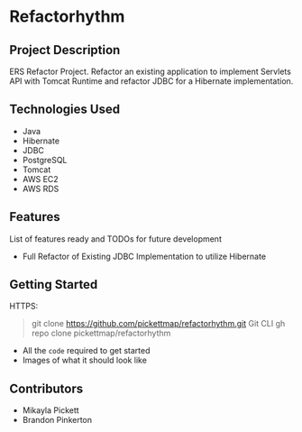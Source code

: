 
# Refactorhythm

## Project Description

ERS Refactor Project. Refactor an existing application to implement Servlets API with Tomcat Runtime and refactor JDBC for a Hibernate implementation.

## Technologies Used

* Java
* Hibernate
* JDBC
* PostgreSQL
* Tomcat
* AWS EC2
* AWS RDS

## Features

List of features ready and TODOs for future development
* Full Refactor of Existing JDBC Implementation to utilize Hibernate

## Getting Started
HTTPS:
> git clone https://github.com/pickettmap/refactorhythm.git
Git CLI
> gh repo clone pickettmap/refactorhythm

- All the `code` required to get started
- Images of what it should look like

## Contributors

* Mikayla Pickett
* Brandon Pinkerton
